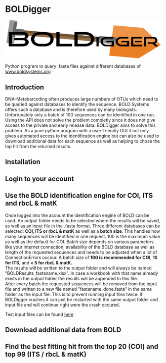 # BOLDigger
![](boldigger/data/logo.png)

Python program to query .fasta files against different databases of www.boldsystems.org

## Introduction
DNA-Metabarcoding often produces large numbers of OTUs which need to be queried against databases to identify the sequence. BOLD Systems offers such a database and is therefore used by many biologists. Unfortunately only a batch of 100 sequences can be identified in one run. Using the API does not solve the problem completly since it does not give access to the private and early release data. BOLDigger aims to solve this problem. As a pure python program with a user-friendly GUI it not only gives automated access to the identification engine but can also be used to download additional data for each sequence as well as helping to chose the top hit from the returned results. 

## Installation

## Login to your account

## Use the BOLD identification engine for COI, ITS and rbcL & matK

Once logged into the account the identification engine of BOLD can be used. An output folder needs to be selected where the results will be saved, as well as an input file in the .fasta format. Three different databases can be selected: **COI, ITS or rbcL & matK** as well as a **batch size**. This handles how many sequences will be identified in one request. 100 is the maximum value as well as the default for COI. Batch size depends on variuos parameters like your internet connection, availability of the BOLD database as well as  length of the requested sequences and needs to be adjusted when a lot of ConnectionErrors occour. A batch size of **100 is recommended for COI**, **10 for ITS**, and **< 5 for rbcL & matK.**  
The results will be written to the output folder and will always be named "BOLDResults_fastaname.xlsx". In case a workbook with that name already exists in the output folder the results will be appended to this file.   
After every batch the requested sequences will be removed from the input file and written to a new file named "fastaname_done.fasta" in the same folder as the input file. This is to prevent running input files twice: If BOLDigger crashes it can just be restarted with the same output folder and input file and will continue right were the crash occured.

Test input files can be found [here](https://github.com/DominikBuchner/BOLDigger/tree/master/tests)

## Download additional data from BOLD

## Find the best fitting hit from the top 20 (COI) and top 99 (ITS / rbcL & matK)
